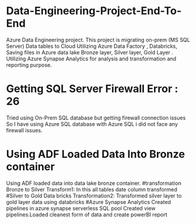 # Data-Engineering-Project-End-To-End
Azure Data Engineering project.
This project is migrating on-prem (MS SQL Server) Data tables to Cloud Utilizing Azure Data Factory , Databricks, Saving files in Azure data lake Bronze layer, Silver layer, Gold Layer .
Utilizing Azure Synapse Analytics for analysis and transformation and reporting purpose.
# Getting SQL Server Firewall Error : 26 
Tried using On-Prem SQL database but getting  firewall connection issues So I have using Azure SQL database with Azure SQL i did not face any firewall issues.
# Using ADF Loaded Data Into Bronze container
Using ADF loaded data into data lake bronze container.
#transformation Bronze to Silver
Transform1: In this all tables date column transformed
#Silver to Gold Data bricks
Transformation2: Transformed silver layer to gold layer data using databricks
#Azure Synapse Analytics
Created pipelines in azure synapse serverless SQL pool
Created view pipelines.Loaded cleanest form of data and create powerBI report
